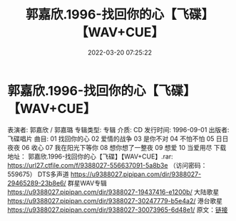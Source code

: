 ﻿---
title: 郭嘉欣.1996-找回你的心【飞碟】【WAV+CUE】
date: 2022-03-20 07:25:22
categories: WAV车载音乐、镜像
tags: 华语中文
---
# 郭嘉欣.1996-找回你的心【飞碟】【WAV+CUE】

表演者: 郭嘉欣 / 郭嘉璐
专辑类型: 专辑
介质: CD
发行时间: 1996-09-01
出版者: 飞碟唱片
曲目:
01 找回你的心
02 爱情的战争
03 是你不对
04 不怕不怕
05 日日夜夜
06 收心
07 我在阳光下等你
08 想你想了一整夜
09 想爱
10 当爱用尽
下载地址：
郭嘉欣.1996-找回你的心【飞碟】【WAV+CUE】.rar: https://url27.ctfile.com/f/9388027-556637091-5a8b3e
（访问密码：559675）
DTS多声道
https://u9388027.pipipan.com/dir/9388027-29465289-23b8e6/
群星WAV专辑
https://u9388027.pipipan.com/dir/9388027-19437416-e1200b/
大陆歌星
https://u9388027.pipipan.com/dir/9388027-30247779-b5e4a2/
港台歌星
https://u9388027.pipipan.com/dir/9388027-30073965-6d48e1/
原文：[链接](https://blog.sina.com.cn/s/blog_1647c7e7601030waa.html)
